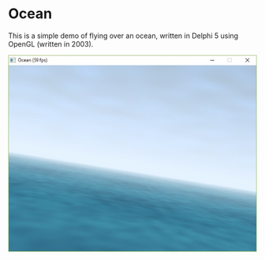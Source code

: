 # Ocean

This is a simple demo of flying over an ocean, written in Delphi 5 using OpenGL (written in 2003).

![Screen shot](https://github.com/Wiering/Ocean/blob/master/Ocean.jpg?raw=true)

